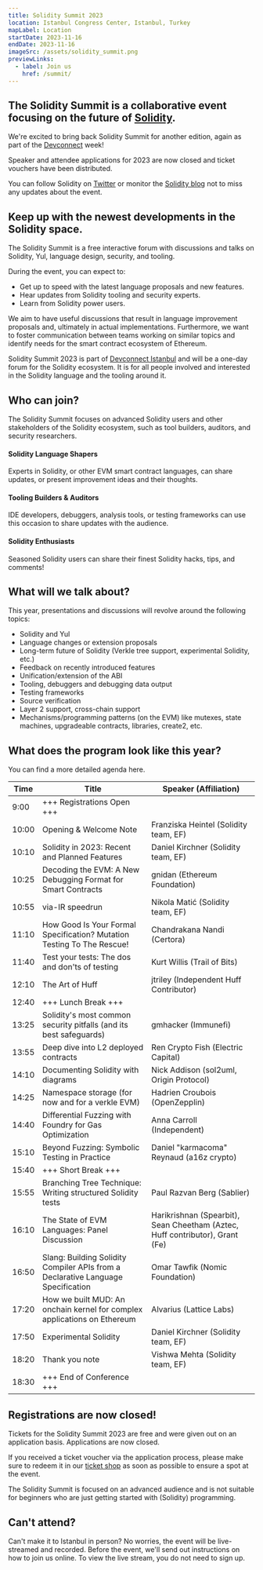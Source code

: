 ```yaml
---
title: Solidity Summit 2023
location: Istanbul Congress Center, Istanbul, Turkey
mapLabel: Location
startDate: 2023-11-16
endDate: 2023-11-16
imageSrc: /assets/solidity_summit.png
previewLinks:
  - label: Join us
    href: /summit/
---
```


## The Solidity Summit is a collaborative event focusing on the future of [Solidity](/).

We're excited to bring back Solidity Summit for another edition, again as part of the [Devconnect](https://devconnect.org/schedule) week! 

Speaker and attendee applications for 2023 are now closed and ticket vouchers have been distributed.

You can follow Solidity on [Twitter](https://twitter.com/solidity_lang) or monitor the [Solidity blog](/blog) not to miss any updates about the event.

## Keep up with the newest developments in the Solidity space.

The Solidity Summit is a free interactive forum with discussions and talks on Solidity, Yul, language design, security, and tooling.

During the event, you can expect to:

- Get up to speed with the latest language proposals and new features.
- Hear updates from Solidity tooling and security experts.
- Learn from Solidity power users.

We aim to have useful discussions that result in language improvement proposals and, ultimately in actual implementations. Furthermore, we want to foster communication between teams working on similar topics and identify needs for the smart contract ecosystem of Ethereum.

Solidity Summit 2023 is part of [Devconnect Istanbul](https://devconnect.org/) and will be a one-day forum for the Solidity ecosystem. It is for all people involved and interested in the Solidity language and the tooling around it.

## Who can join?

The Solidity Summit focuses on advanced Solidity users and other stakeholders of the Solidity ecosystem, such as tool builders, auditors, and security researchers.

#### Solidity Language Shapers

Experts in Solidity, or other EVM smart contract languages, can share updates, or present improvement ideas and their thoughts.

#### Tooling Builders & Auditors

IDE developers, debuggers, analysis tools, or testing frameworks can use this occasion to share updates with the audience.

#### Solidity Enthusiasts

Seasoned Solidity users can share their finest Solidity hacks, tips, and comments!

## What will we talk about?

This year, presentations and discussions will revolve around the following topics:

- Solidity and Yul
- Language changes or extension proposals
- Long-term future of Solidity (Verkle tree support, experimental Solidity, etc.)
- Feedback on recently introduced features
- Unification/extension of the ABI
- Tooling, debuggers and debugging data output
- Testing frameworks
- Source verification
- Layer 2 support, cross-chain support
- Mechanisms/programming patterns (on the EVM) like mutexes, state machines, upgradeable contracts, libraries, create2, etc.

## What does the program look like this year?

You can find a more detailed agenda here.

| Time  | Title                                                                        | Speaker (Affiliation)      |
| ----- | ---------------------------------------------------------------------------- | -------------------------- |
| 9:00  | +++ Registrations Open +++ |                                                 |
| 10:00 | Opening & Welcome Note     | Franziska Heintel (Solidity team, EF)                              |
| 10:10 | Solidity in 2023: Recent and Planned Features                                | Daniel Kirchner (Solidity team, EF)            |
| 10:25 | Decoding the EVM: A New Debugging Format for Smart Contracts                 | gnidan (Ethereum Foundation)                   |
| 10:55 | via-IR speedrun            | Nikola Matić (Solidity team, EF)                                   |
| 11:10 | How Good Is Your Formal Specification? Mutation Testing To The Rescue!       | Chandrakana Nandi (Certora)         |
| 11:40 | Test your tests: The dos and don'ts of testing                               | Kurt Willis (Trail of Bits)               |
| 12:10 | The Art of Huff            | jtriley (Independent Huff Contributor)                                        |
| 12:40 | +++ Lunch Break +++        |                                                 |
| 13:25 | Solidity's most common security pitfalls (and its best safeguards)           | gmhacker (Immunefi)                  |
| 13:55 | Deep dive into L2 deployed contracts                                         | Ren Crypto Fish (Electric Capital)           |
| 14:10 | Documenting Solidity with diagrams                                           | Nick Addison (sol2uml, Origin Protocol)              |
| 14:25 | Namespace storage (for now and for a verkle EVM)                             | Hadrien Croubois (OpenZepplin)          |
| 14:40 | Differential Fuzzing with Foundry for Gas Optimization                       | Anna Carroll (Independent)              |
| 15:10 | Beyond Fuzzing: Symbolic Testing in Practice                                 | Daniel "karmacoma" Reynaud (a16z crypto)|
| 15:40 | +++ Short Break +++        |                                                 |
| 15:55 | Branching Tree Technique: Writing structured Solidity tests                  | Paul Razvan Berg (Sablier)           |
| 16:10 | The State of EVM Languages: Panel Discussion                                 | Harikrishnan (Spearbit), Sean Cheetham (Aztec, Huff contributor), Grant (Fe)                                         |
| 16:50 | Slang: Building Solidity Compiler APIs from a Declarative Language Specification                          | Omar Tawfik (Nomic Foundation)                              |
| 17:20 | How we built MUD: An onchain kernel for complex applications on Ethereum     | Alvarius (Lattice Labs)                  |
| 17:50 | Experimental Solidity      | Daniel Kirchner (Solidity team, EF)                                |
| 18:20 | Thank you note             |  Vishwa Mehta (Solidity team, EF)                                  |
| 18:30 | +++ End of Conference +++  |                                                 |

## Registrations are now closed!

Tickets for the Solidity Summit 2023 are free and were given out on an application basis. Applications are now closed.

If you received a ticket voucher via the application process, please make sure to redeem it in our [ticket shop](https://ticketh.xyz/solidity/summit/) as soon as possible to ensure a spot at the event.

The Solidity Summit is focused on an advanced audience and is not suitable for beginners who are just getting started with (Solidity) programming.

## Can't attend?

Can't make it to Istanbul in person? No worries, the event will be live-streamed and recorded. Before the event, we'll send out instructions on how to join us online. To view the live stream, you do not need to sign up.
